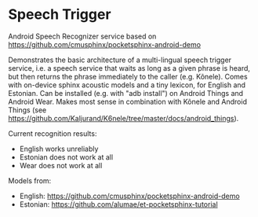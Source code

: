 Speech Trigger
==============

Android Speech Recognizer service based on
https://github.com/cmusphinx/pocketsphinx-android-demo

Demonstrates the basic architecture of a multi-lingual speech trigger service, i.e. a speech service that waits as long as a given phrase is heard, but then returns the phrase immediately to the caller (e.g. Kõnele). Comes with on-device sphinx acoustic models and a tiny lexicon, for English and Estonian. Can be installed (e.g. with "adb install") on Android Things and Android Wear. Makes most sense in combination with Kõnele and Android Things (see https://github.com/Kaljurand/K6nele/tree/master/docs/android_things).

Current recognition results:

- English works unreliably
- Estonian does not work at all
- Wear does not work at all

Models from:

- English: https://github.com/cmusphinx/pocketsphinx-android-demo
- Estonian: https://github.com/alumae/et-pocketsphinx-tutorial
